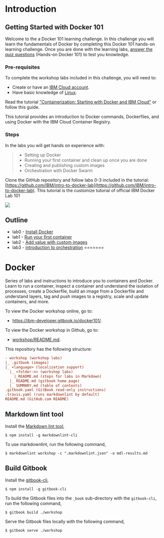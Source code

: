 # Introduction

## **Getting Started with Docker 101**

Welcome to the a Docker 101 learning challenge. In this challenge you will learn the fundamentals of Docker by completing this Docker 101 hands-on learning challenge. Once you are done with the learning labs, [answer the quiz questions](https://ibmcoders.ibmviprewards.ibm.com/channels/239) \(Hands-on Docker 101\) to test you knowledge.

### **Pre-requisites**

To complete the workshop labs included in this challenge, you will need to:

* Create or have an [IBM Cloud account](https://volaka.gitbook.io/ibm-cloud-registration/).
* Have basic knowledge of [Linux](https://developer.ibm.com/tutorials/linux-basics-and-commands/). 

Read the tutorial ["Containerization: Starting with Docker and IBM Cloud"](https://developer.ibm.com/tutorials/building-docker-images-locally-and-in-cloud/) or follow this guide. 

This tutorial provides an introduction to Docker commands, Dockerfiles, and using Docker with the IBM Cloud Container Registry.

### **Steps**

In the labs you will get hands on experience with:

> * Setting up Docker
> * Running your first container and clean up once you are done
> * Creating and publishing custom images
> * Orchestration with Docker Swarm

Clone the GitHub repository and follow labs 0-3 included in the tutorial: [https://github.com/IBM/intro-to-docker-lab](https://github.com/IBM/intro-to-docker-lab). This tutorial is the customize tutorial of official IBM Docker Lab 101

![](https://avatars0.githubusercontent.com/u/1459110?s=400&v=4)

## Outline

* lab0 - [Install Docker](https://github.com/volaka/intro-to-docker-lab/tree/6812e5acd913afcf01957885b524dd13ec13ff50/lab0.md)
* lab1 - [Run your first container](https://github.com/volaka/intro-to-docker-lab/tree/6812e5acd913afcf01957885b524dd13ec13ff50/lab1.md)
* lab2 - [Add value with custom images](https://github.com/volaka/intro-to-docker-lab/tree/6812e5acd913afcf01957885b524dd13ec13ff50/lab2.md)
* lab3 - [introduction to orchestration](https://github.com/volaka/intro-to-docker-lab/tree/6812e5acd913afcf01957885b524dd13ec13ff50/lab3.md)
=======
# Docker
Series of labs and instructions to introduce you to containers and Docker. Learn to run a container, inspect a container and understand the isolation of processes, create a Dockerfile, build an image from a Dockerfile and understand layers, tag and push images to a registry, scale and update containers, and more.

To view the Docker workshop online, go to:
* <https://ibm-developer.gitbook.io/docker101/>.

To view the Docker workshop in Github, go to:
* [workshop/README.md](workshop/README.md).

This repository has the following structure:
```ini
- workshop (workshop labs)
|_ .gitbook (images)
|_ <language> (localization support) 
  |_ <folder-n> (workshop labs)
    |_README.md (steps for labs in Markdown)
  |_ README.md (gitbook home page)
  |_ SUMMARY.md (table of contents)
.gitbook.yaml (GitBook read-only instructions)
.travis.yaml (runs markdownlint by default)
README.md (GitHub.com README)
```

## Markdown lint tool

Install the [Markdown lint tool](https://github.com/markdownlint/markdownlint),
```
$ npm install -g markdownlint-cli
```

To use markdownlint, run the following command,
```
$ markdownlint workshop -c ".markdownlint.json" -o mdl-results.md
```

## Build Gitbook 

Install the [gitbook-cli](https://github.com/GitbookIO/gitbook-cli),
```
$ npm install -g gitbook-cli
```

To build the Gitbook files into the `_book` sub-directory with the `gitbook-cli`, run the following command,
```
$ gitbook build ./workshop
```

Serve the Gitbook files locally with the following command,
```
$ gitbook serve ./workshop
```
